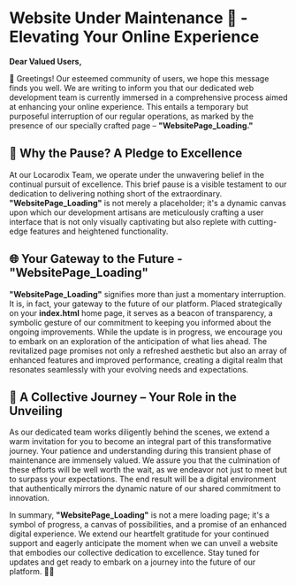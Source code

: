 # Website Under Maintenance 🚀 - Elevating Your Online Experience

**Dear Valued Users,**

👋 Greetings! Our esteemed community of users, we hope this message finds you well. We are writing to inform you that our dedicated web development team is currently immersed in a comprehensive process aimed at enhancing your online experience. This entails a temporary but purposeful interruption of our regular operations, as marked by the presence of our specially crafted page – **"WebsitePage_Loading."**

## 🚧 Why the Pause? A Pledge to Excellence

At our Locarodix Team, we operate under the unwavering belief in the continual pursuit of excellence. This brief pause is a visible testament to our dedication to delivering nothing short of the extraordinary. **"WebsitePage_Loading"** is not merely a placeholder; it's a dynamic canvas upon which our development artisans are meticulously crafting a user interface that is not only visually captivating but also replete with cutting-edge features and heightened functionality.

## 🌐 Your Gateway to the Future - "WebsitePage_Loading"

**"WebsitePage_Loading"** signifies more than just a momentary interruption. It is, in fact, your gateway to the future of our platform. Placed strategically on your **index.html** home page, it serves as a beacon of transparency, a symbolic gesture of our commitment to keeping you informed about the ongoing improvements. While the update is in progress, we encourage you to embark on an exploration of the anticipation of what lies ahead. The revitalized page promises not only a refreshed aesthetic but also an array of enhanced features and improved performance, creating a digital realm that resonates seamlessly with your evolving needs and expectations.

## 🌈 A Collective Journey – Your Role in the Unveiling

As our dedicated team works diligently behind the scenes, we extend a warm invitation for you to become an integral part of this transformative journey. Your patience and understanding during this transient phase of maintenance are immensely valued. We assure you that the culmination of these efforts will be well worth the wait, as we endeavor not just to meet but to surpass your expectations. The end result will be a digital environment that authentically mirrors the dynamic nature of our shared commitment to innovation.

In summary, **"WebsitePage_Loading"** is not a mere loading page; it's a symbol of progress, a canvas of possibilities, and a promise of an enhanced digital experience. We extend our heartfelt gratitude for your continued support and eagerly anticipate the moment when we can unveil a website that embodies our collective dedication to excellence. Stay tuned for updates and get ready to embark on a journey into the future of our platform. 🌟✨
